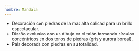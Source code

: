 ```yaml
---
nombre: Mandala
---
```

- Decoración con piedras de la mas alta calidad para un brillo espectacular.
- Diseño exclusivo con un dibujo en el talón formando círculos concéntricos en dos tonos de piedras (gris y aurora boreal).
- Pala decorada con piedras en su totalidad.